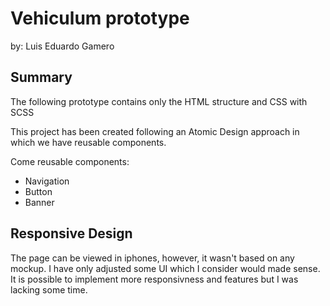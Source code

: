 # Vehiculum prototype

by: Luis Eduardo Gamero

## Summary

The following prototype contains only the HTML structure and CSS with SCSS

This project has been created following an Atomic Design approach in which we have reusable components.

Come reusable components:

- Navigation
- Button
- Banner

## Responsive Design

The page can be viewed in iphones, however, it wasn't based on any mockup. I have only adjusted some UI which I consider would made sense.
It is possible to implement more responsivness and features but I was lacking some time.
